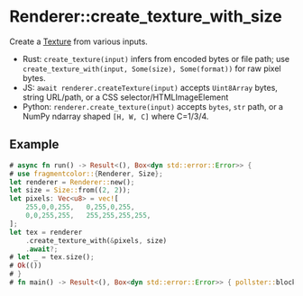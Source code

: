 # Renderer::create_texture_with_size

Create a [Texture](https://fragmentcolor.org/api/core/texture) from various inputs.

- Rust: `create_texture(input)` infers from encoded bytes or file path; use `create_texture_with(input, Some(size), Some(format))` for raw pixel bytes.
- JS: `await renderer.createTexture(input)` accepts `Uint8Array` bytes, string URL/path, or a CSS selector/HTMLImageElement
- Python: `renderer.create_texture(input)` accepts `bytes`, `str` path, or a NumPy ndarray shaped `[H, W, C]` where C=1/3/4.

## Example

```rust
# async fn run() -> Result<(), Box<dyn std::error::Error>> {
# use fragmentcolor::{Renderer, Size};
let renderer = Renderer::new();
let size = Size::from((2, 2));
let pixels: Vec<u8> = vec![
    255,0,0,255,   0,255,0,255,
    0,0,255,255,   255,255,255,255,
];
let tex = renderer
    .create_texture_with(&pixels, size)
    .await?;
# let _ = tex.size();
# Ok(())
# }
# fn main() -> Result<(), Box<dyn std::error::Error>> { pollster::block_on(run()) }
```
